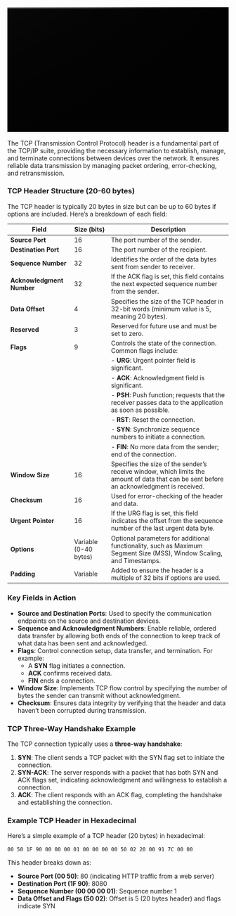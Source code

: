 <img align = "" src="https://github.com/aw-junaid/aw-junaid/blob/main/peakpx.jpg" alt="TCP header">


The TCP (Transmission Control Protocol) header is a fundamental part of the TCP/IP suite, providing the necessary information to establish, manage, and terminate connections between devices over the network. It ensures reliable data transmission by managing packet ordering, error-checking, and retransmission.

### TCP Header Structure (20-60 bytes)

The TCP header is typically 20 bytes in size but can be up to 60 bytes if options are included. Here’s a breakdown of each field:

| Field               | Size (bits) | Description |
|---------------------|-------------|-------------|
| **Source Port**     | 16          | The port number of the sender. |
| **Destination Port**| 16          | The port number of the recipient. |
| **Sequence Number** | 32          | Identifies the order of the data bytes sent from sender to receiver. |
| **Acknowledgment Number** | 32    | If the ACK flag is set, this field contains the next expected sequence number from the sender. |
| **Data Offset**     | 4           | Specifies the size of the TCP header in 32-bit words (minimum value is 5, meaning 20 bytes). |
| **Reserved**        | 3           | Reserved for future use and must be set to zero. |
| **Flags**           | 9           | Controls the state of the connection. Common flags include: |
|                     |             | - **URG**: Urgent pointer field is significant. |
|                     |             | - **ACK**: Acknowledgment field is significant. |
|                     |             | - **PSH**: Push function; requests that the receiver passes data to the application as soon as possible. |
|                     |             | - **RST**: Reset the connection. |
|                     |             | - **SYN**: Synchronize sequence numbers to initiate a connection. |
|                     |             | - **FIN**: No more data from the sender; end of the connection. |
| **Window Size**     | 16          | Specifies the size of the sender’s receive window, which limits the amount of data that can be sent before an acknowledgment is received. |
| **Checksum**        | 16          | Used for error-checking of the header and data. |
| **Urgent Pointer**  | 16          | If the URG flag is set, this field indicates the offset from the sequence number of the last urgent data byte. |
| **Options**         | Variable (0-40 bytes) | Optional parameters for additional functionality, such as Maximum Segment Size (MSS), Window Scaling, and Timestamps. |
| **Padding**         | Variable   | Added to ensure the header is a multiple of 32 bits if options are used. |

### Key Fields in Action

- **Source and Destination Ports**: Used to specify the communication endpoints on the source and destination devices.
- **Sequence and Acknowledgment Numbers**: Enable reliable, ordered data transfer by allowing both ends of the connection to keep track of what data has been sent and acknowledged.
- **Flags**: Control connection setup, data transfer, and termination. For example:
  - A **SYN** flag initiates a connection.
  - **ACK** confirms received data.
  - **FIN** ends a connection.
- **Window Size**: Implements TCP flow control by specifying the number of bytes the sender can transmit without acknowledgment.
- **Checksum**: Ensures data integrity by verifying that the header and data haven’t been corrupted during transmission.

### TCP Three-Way Handshake Example

The TCP connection typically uses a **three-way handshake**:

1. **SYN**: The client sends a TCP packet with the SYN flag set to initiate the connection.
2. **SYN-ACK**: The server responds with a packet that has both SYN and ACK flags set, indicating acknowledgment and willingness to establish a connection.
3. **ACK**: The client responds with an ACK flag, completing the handshake and establishing the connection.

### Example TCP Header in Hexadecimal

Here’s a simple example of a TCP header (20 bytes) in hexadecimal:

```
00 50 1F 90 00 00 00 01 00 00 00 00 50 02 20 00 91 7C 00 00
```

This header breaks down as:
- **Source Port (00 50)**: 80 (indicating HTTP traffic from a web server)
- **Destination Port (1F 90)**: 8080
- **Sequence Number (00 00 00 01)**: Sequence number 1
- **Data Offset and Flags (50 02)**: Offset is 5 (20 bytes header) and flags indicate SYN
